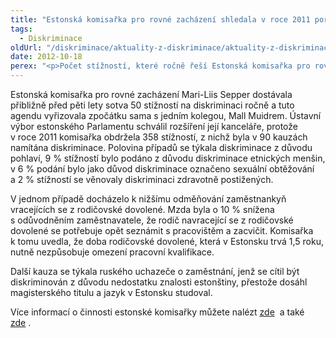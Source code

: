 ```yaml
---
title: "Estonská komisařka pro rovné zacházení shledala v roce 2011 porušení rovného zacházení ve 23 případech"
tags:
  - Diskriminace
oldUrl: "/diskriminace/aktuality-z-diskriminace/aktuality-z-diskriminace-2012/estonska-komisarka-pro-rovne-zachazeni-shledala-v-roce-2011-poruseni-rovneho-zachazeni-ve/"
date: 2012-10-18
perex: "<p>Počet stížností, které ročně řeší Estonská komisařka pro rovné zacházení, se za pět let zvýšil z méně než 50 na 358.  </p>"
---
```


<!-- imported from the old website -->

<p class="align-blok">Estonská komisařka pro rovné zacházení Mari-Liis Sepper dostávala přibližně před pěti lety sotva 50 stížností na diskriminaci ročně a tuto agendu vyřizovala zpočátku sama s jedním kolegou, Mall Muidrem. Ústavní výbor estonského Parlamentu schválil rozšíření její kanceláře, protože v roce 2011 komisařka obdržela 358 stížností, z nichž byla v 90 kauzách namítána diskriminace. Polovina případů se týkala diskriminace z důvodu pohlaví, 9 % stížností bylo podáno z důvodu diskriminace etnických menšin, v 6 % podání bylo jako důvod diskriminace označeno sexuální obtěžování a 2 % stížností se věnovaly diskriminaci zdravotně postižených. </p><p class="align-blok">V jednom případě docházelo k nižšímu odměňování zaměstnankyň vracejících se z rodičovské dovolené. Mzda byla o 10 % snížena s odůvodněním zaměstnavatele, že rodič navracející se z rodičovské dovolené se potřebuje opět seznámit s pracovištěm a zacvičit. Komisařka k tomu uvedla, že doba rodičovské dovolené, která v Estonsku trvá 1,5 roku, nutně nezpůsobuje omezení pracovní kvalifikace.</p><p class="align-blok">Další kauza se týkala ruského uchazeče o zaměstnání, jenž se cítil být diskriminován z důvodu nedostatku znalosti estonštiny, přestože dosáhl magisterského titulu a jazyk v Estonsku studoval.</p><p>Více informací o činnosti estonské komisařky můžete nalézt <a title="Otevření do nového okna" href="http://news.err.ee/society/028fb7c6-ce28-4b08-9a6e-291767f387c7" target="_blank">zde</a>  a také <a title="Otevření do nového okna" href="http://www.svv.ee/" target="_blank">zde</a> . </p>
